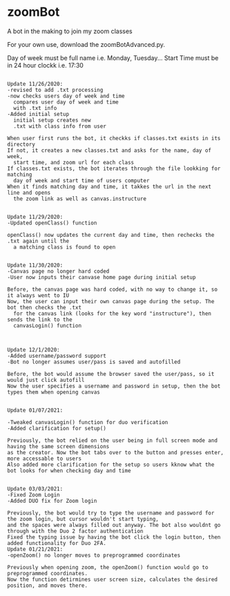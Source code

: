 # zoomBot
A bot in the making to join my zoom classes

For your own use, download the zoomBotAdvanced.py.

Day of week must be full name i.e. Monday, Tuesday...
Start Time must be in 24 hour clockk i.e. 17:30

`````````````````````````````````````````````````````````````````````````````````````````````

Update 11/26/2020:
-revised to add .txt processing
-now checks users day of week and time
  compares user day of week and time 
  with .txt info
-Added initial setup
  initial setup creates new 
  .txt with class info from user

When user first runs the bot, it checkks if classes.txt exists in its directory
If not, it creates a new classes.txt and asks for the name, day of week, 
  start time, and zoom url for each class
If classes.txt exists, the bot iterates through the file lookking for matching
  day of week and start time of users computer
When it finds matching day and time, it takkes the url in the next line and opens 
  the zoom link as well as canvas.instructure

`````````````````````````````````````````````````````````````````````````````````````````````
`````````````````````````````````````````````````````````````````````````````````````````````

Update 11/29/2020:
-Updated openClass() function

openClass() now updates the current day and time, then rechecks the .txt again until the 
  a matching class is found to open

`````````````````````````````````````````````````````````````````````````````````````````````
`````````````````````````````````````````````````````````````````````````````````````````````

Update 11/30/2020:
-Canvas page no longer hard coded
-User now inputs their canvase home page during initial setup

Before, the canvas page was hard coded, with no way to change it, so it always went to IU
Now, the user can input their own canvas page during the setup. The bot then checks the .txt
  for the canvas link (looks for the key word "instructure"), then sends the link to the 
  canvasLogin() function
  
`````````````````````````````````````````````````````````````````````````````````````````````
`````````````````````````````````````````````````````````````````````````````````````````````

Update 12/1/2020:
-Added username/password support
-Bot no longer assumes user/pass is saved and autofilled

Before, the bot would assume the browser saved the user/pass, so it would just click autofill
Now the user specifies a username and password in setup, then the bot types them when opening canvas

`````````````````````````````````````````````````````````````````````````````````````````````
`````````````````````````````````````````````````````````````````````````````````````````````

Update 01/07/2021:

-Tweaked canvasLogin() function for duo verification
-Added clarification for setup()

Previously, the bot relied on the user being in full screen mode and having the same screen dimensions
as the creator. Now the bot tabs over to the button and presses enter, more accessable to users
Also added more clarification for the setup so users kknow what the bot looks for when checking day and time

`````````````````````````````````````````````````````````````````````````````````````````````
`````````````````````````````````````````````````````````````````````````````````````````````

Update 03/03/2021:
-Fixed Zoom Login
-Added DUO fix for Zoom login

Previously, the bot would try to type the username and password for the zoom login, but cursor wouldn't start typing,
and the spaces were always filled out anyway. The bot also wouldnt go through with the Duo 2 factor authentication
Fixed the typing issue by having the bot click the login button, then added functionality for Duo 2FA.
Update 01/21/2021:
-openZoom() no longer moves to preprogrammed coordinates

Previously when opening zoom, the openZoom() function would go to preprogrammed coordinates.
Now the function detirmines user screen size, calculates the desired position, and moves there.

`````````````````````````````````````````````````````````````````````````````````````````````
`````````````````````````````````````````````````````````````````````````````````````````````





